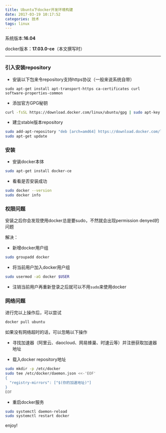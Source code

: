```yaml
---
title: Ubuntu下docker开发环境构建
date: 2017-03-19 10:17:52
categories: 技术
tags: linux
---
```


系统版本:**16.04**

docker版本：**17.03.0-ce**（本文撰写时）

---

### 引入安装repository

- 安装以下包来令repository支持https协议（一般来说系统自带）
```
sudo apt-get install apt-transport-https ca-certificates curl software-properties-common
```

<!--more-->

- 添加官方GPG秘钥
```bash
curl -fsSL https://download.docker.com/linux/ubuntu/gpg | sudo apt-key add -
```

- 建立stable版本repository
```bash
sudo add-apt-repository "deb [arch=amd64] https://download.docker.com/linux/ubuntu $(lsb_release -cs) stable"
sudo apt-get update
```
### 安装

- 安装docker本体
```bash
sudo apt-get install docker-ce
```

- 看看是否安装成功
```bash
sudo docker --version
sudo docker info
```

### 权限问题

安装之后你会发现使用docker总是要sudo，不然就会出现permission denyed的问题

解决：

- 新增docker用户组
```bash
sudo groupadd docker
```

- 将当前用户加入docker用户组
```bash
sudo usermod -aG docker $USER
```

- 注销当前用户再重新登录之后就可以不用```sudo```来使用docker


### 网络问题

进行完以上操作后，可以尝试
```bash
docker pull ubuntu
```
如果没有网络超时的话，可以忽略以下操作

- 寻找加速器（阿里云、daocloud、网易蜂巢、时速云等）并注册获取加速器地址

- 载入docker repository地址
```bash
sudo mkdir -p /etc/docker
sudo tee /etc/docker/daemon.json <<-'EOF'
{
  "registry-mirrors": ["$(你的加速地址)"]
}
EOF
```

- 重启docker服务
```bash
sudo systemctl daemon-reload
sudo systemctl restart docker
```

enjoy!